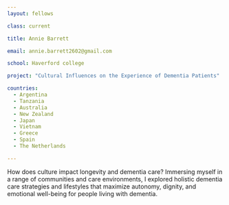 ```yaml
---
layout: fellows

class: current

title: Annie Barrett

email: annie.barrett2602@gmail.com

school: Haverford college

project: "Cultural Influences on the Experience of Dementia Patients"

countries:
  - Argentina
  - Tanzania
  - Australia
  - New Zealand
  - Japan
  - Vietnam
  - Greece
  - Spain
  - The Netherlands

---
```


How does culture impact longevity and dementia care? Immersing myself in a range of communities and care environments, I explored holistic dementia care strategies and lifestyles that maximize autonomy, dignity, and emotional well-being for people living with dementia.

